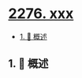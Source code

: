 # [2276. xxx](https://github.com/Tdahuyou/TNotes.leetcode/tree/main/notes/2276.%20xxx)

<!-- region:toc -->

- [1. 📝 概述](#1--概述)

<!-- endregion:toc -->

## 1. 📝 概述
